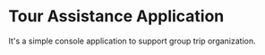 # Tour Assistance Application
It's a simple console application to support group trip organization.
